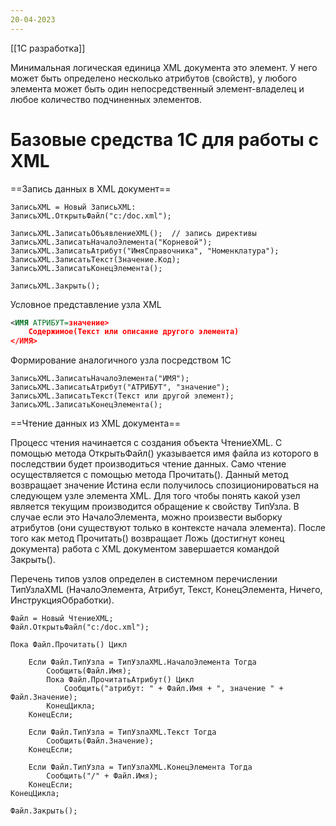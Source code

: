 ```yaml
---
20-04-2023
---
```

[[1С разработка]]

Минимальная логическая единица XML документа это элемент. У него может быть определено несколько атрибутов (свойств), у любого элемента может быть один непосредственный элемент-владелец и любое количество подчиненных элементов.

# Базовые средства 1С для работы с XML

==Запись данных в XML документ==

```bsl
ЗаписьXML = Новый ЗаписьXML:
ЗаписьXML.ОткрытьФайл("c:/doc.xml");

ЗаписьXML.ЗаписатьОбъявлениеXML();  // запись директивы
ЗаписьXML.ЗаписатьНачалоЭлемента("Корневой");
ЗаписьXML.ЗаписатьАтрибут("ИмяСправочника", "Номенклатура");
ЗаписьXML.ЗаписатьТекст(Значение.Код);
ЗаписьXML.ЗаписатьКонецЭлемента();

ЗаписьXML.Закрыть();
```

Условное представление узла XML
```xml
<ИМЯ АТРИБУТ=значение>
	Содержимое(Текст или описание другого элемента)
</ИМЯ>	
```

Формирование аналогичного узла посредством 1С
```bsl
ЗаписьXML.ЗаписатьНачалоЭлемента("ИМЯ");
ЗаписьXML.ЗаписатьАтрибут("АТРИБУТ", "значение");
ЗаписьXML.ЗаписатьТекст(Текст или другой элемент);
ЗаписьXML.ЗаписатьКонецЭлемента();
```

==Чтение данных из XML документа==

Процесс чтения начинается с создания объекта ЧтениеXML. С помощью метода ОткрытьФайл() указывается имя файла из которого в последствии будет производиться чтение данных.
Само чтение осуществляется с помощью метода Прочитать(). Данный метод возвращает значение Истина если получилось спозиционироваться на следующем узле элемента XML. Для того чтобы понять какой узел является текущим производится обращение к свойству ТипУзла. В случае если это НачалоЭлемента, можно произвести выборку атрибутов (они существуют только в контексте начала элемента). После того как метод Прочитать() возвращает Ложь (достигнут конец документа) работа с XML документом завершается командой Закрыть().

Перечень типов узлов определен в системном перечислении ТипУзлаXML (НачалоЭлемента, Атрибут, Текст, КонецЭлемента, Ничего, ИнструкцияОбработки).

```bsl
Файл = Новый ЧтениеXML;
Файл.ОткрытьФайл("c:/doc.xml");

Пока Файл.Прочитать() Цикл
		
	Если Файл.ТипУзла = ТипУзлаXML.НачалоЭлемента Тогда
		Сообщить(Файл.Имя);	
		Пока Файл.ПрочитатьАтрибут() Цикл
			Сообщить("атрибут: " + Файл.Имя + ", значение " + Файл.Значение);
		КонецЦикла;
	КонецЕсли;

	Если Файл.ТипУзла = ТипУзлаXML.Текст Тогда
		Сообщить(Файл.Значение);
	КонецЕсли;

	Если Файл.ТипУзла = ТипУзлаXML.КонецЭлемента Тогда
		Сообщить("/" + Файл.Имя);
	КонецЕсли;
КонецЦикла;

Файл.Закрыть();
```